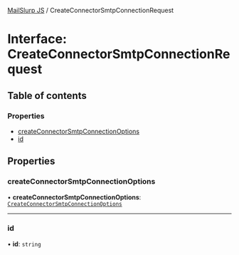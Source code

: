 [MailSlurp JS](../README.md) / CreateConnectorSmtpConnectionRequest

# Interface: CreateConnectorSmtpConnectionRequest

## Table of contents

### Properties

- [createConnectorSmtpConnectionOptions](CreateConnectorSmtpConnectionRequest.md#createconnectorsmtpconnectionoptions)
- [id](CreateConnectorSmtpConnectionRequest.md#id)

## Properties

### createConnectorSmtpConnectionOptions

• **createConnectorSmtpConnectionOptions**: [`CreateConnectorSmtpConnectionOptions`](CreateConnectorSmtpConnectionOptions.md)

___

### id

• **id**: `string`
